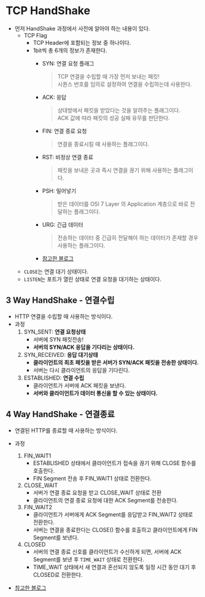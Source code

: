 # TCP HandShake

- 먼저 HandShake 과정에서 사전에 알아야 하는 내용이 있다.
    - TCP Flag
        - TCP Header에 포함되는 정보 중 하나이다.
        - 1bit씩 총 6개의 정보가 존재한다.
            - SYN: 연결 요청 플래그
                
                > TCP 연결을 수립할 때 가장 먼저 보내는 패킷!   
                시퀀스 번호를 임의로 설정하여 연결을 수립하는데 사용한다.
                > 
            - ACK: 응답
                
                > 상대방에서 패킷을 받았다는 것을 알려주는 플래그이다.   
                ACK 값에 따라 패킷의 성공 실패 유무를 판단한다.
                > 
            - FIN: 연결 종료 요청
                
                > 연결을 종료시킬 때 사용하는 플래그이다.
                > 
            - RST: 비정상 연결 종료
                
                > 패킷을 보내온 곳과 즉시 연결을 끊기 위해 사용하는 플래그이다.
                > 
            - PSH: 밀어넣기
                
                > 받은 데이터를 OSI 7 Layer 의 Application 계층으로 바로 전달하는 플래그이다.
                > 
            - URG: 긴급 데이터
                
                > 전송하는 데이터 중 긴급히 전달해야 하는 데이터가 존재할 경우 사용하는 플래그이다.
                > 
            - [참고한 블로그](https://mindgear.tistory.com/206)
    - `CLOSE`는 연결 대기 상태이다.
    - `LISTEN`는 포트가 열린 상태로 연결 요청을 대기하는 상태이다.

<h2>3 Way HandShake - 연결수립</h2>

- HTTP 연결을 수립할 때 사용하는 방식이다.
- 과정
    1. SYN_SENT: **연결 요청상태**
        - 서버에 SYN 패킷전송!
        - **서버의 SYN/ACK 응답을 기다리는 상태이다.**
    2. SYN_RECEIVED: **응답 대기상태**
        - **클라이언트의 최초 패킷을 받은 서버가 SYN/ACK 패킷을 전송한 상태이다.**
        - 서버는 다시 클라이언트의 응답을 기다린다.
    3. ESTABLISHED: **연결 수립**
        - 클라이언트가 서버에 ACK 패킷을 보낸다.
        - **서버와 클라이언트가 데이터 통신을 할 수 있는 상태이다.**

<h2>4 Way HandShake - 연결종료</h2>

- 연결된 HTTP를 종료할 때 사용하는 방식이다.
- 과정
    1. FIN_WAIT1
        - ESTABLISHED 상태에서 클라이언트가 접속을 끊기 위해 CLOSE 함수를 호출한다.
        - FIN Segment 전송 후 FIN_WAIT1 상태로 전환한다.
    2. CLOSE_WAIT
        - 서버가 연결 종료 요청을 받고 CLOSE_WAIT 상태로 전환
        - 클라이언트의 연결 종료 요청에 대한 ACK Segment를 전송한다.
    3. FIN_WAIT2
        - 클라이언트가 서버에게 ACK Segment를 응답받고 FIN_WAIT2 상태로 전환한다.
        - 서버는 연결을 종료한다는 CLOSE() 함수를 호출하고 클라이언트에게 FIN Segment를 보낸다.
    4. CLOSED
        - 서버의 연결 종료 신호를 클라이언트가 수신하게 되면, 서버에 ACK Segment를 보낸 후 `TIME_WAIT` 상태로 전환한다.
        - TIME_WAIT 상태에서 새 연결과 혼선되지 않도록 일정 시간 동안 대기 후 CLOSED로 전환한다.

- [참고한 블로그](https://doozi0316.tistory.com/entry/HTTPHTTPS%EB%9E%80-TCP-UDP-HandShake-%EA%B0%9C%EB%85%90-%EC%A0%95%EB%A6%AC)